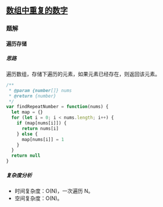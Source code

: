 ## [数组中重复的数字](https://leetcode-cn.com/problems/shu-zu-zhong-zhong-fu-de-shu-zi-lcof/)

### 题解
#### 遍历存储
##### 思路
遍历数组，存储下遍历的元素，如果元素已经存在，则返回该元素。

```js
/**
 * @param {number[]} nums
 * @return {number}
 */
var findRepeatNumber = function(nums) {
  let map = {}
  for (let i = 0; i < nums.length; i++) {
    if (map[nums[i]]) {
      return nums[i]
    } else {
      map[nums[i]] = 1
    }
  }
  return null
}
```

##### 复杂度分析
+ 时间复杂度：O(N)，一次遍历 N。
+ 空间复杂度：O(N)。